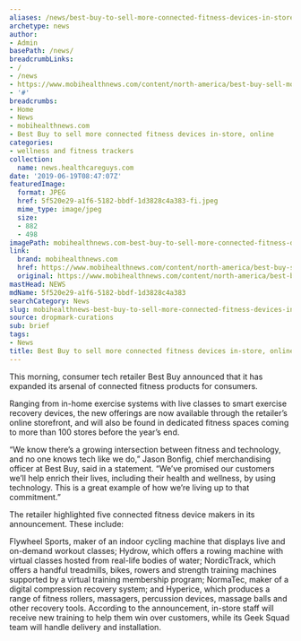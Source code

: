 ```yaml
---
aliases: /news/best-buy-to-sell-more-connected-fitness-devices-in-store-online
archetype: news
author:
- Admin
basePath: /news/
breadcrumbLinks:
- /
- /news
- https://www.mobihealthnews.com/content/north-america/best-buy-sell-more-connected-fitness-devices-store-online
- '#'
breadcrumbs:
- Home
- News
- mobihealthnews.com
- Best Buy to sell more connected fitness devices in-store, online
categories:
- wellness and fitness trackers
collection:
  name: news.healthcareguys.com
date: '2019-06-19T08:47:07Z'
featuredImage:
  format: JPEG
  href: 5f520e29-a1f6-5182-bbdf-1d3828c4a383-fi.jpeg
  mime_type: image/jpeg
  size:
  - 882
  - 498
imagePath: mobihealthnews.com-best-buy-to-sell-more-connected-fitness-devices-in-store-online
link:
  brand: mobihealthnews.com
  href: https://www.mobihealthnews.com/content/north-america/best-buy-sell-more-connected-fitness-devices-store-online
  original: https://www.mobihealthnews.com/content/north-america/best-buy-sell-more-connected-fitness-devices-store-online
mastHead: NEWS
mdName: 5f520e29-a1f6-5182-bbdf-1d3828c4a383
searchCategory: News
slug: mobihealthnews-best-buy-to-sell-more-connected-fitness-devices-in-store-online
source: dropmark-curations
sub: brief
tags:
- News
title: Best Buy to sell more connected fitness devices in-store, online
---
```


This morning, consumer tech retailer Best Buy announced that it has expanded its arsenal of connected fitness products for consumers.

Ranging from in-home exercise systems with live classes to smart exercise recovery devices, the new offerings are now available through the retailer’s online storefront, and will also be found in dedicated fitness spaces coming to more than 100 stores before the year’s end.

“We know there’s a growing intersection between fitness and technology, and no one knows tech like we do,” Jason Bonfig, chief merchandising officer at Best Buy, said in a statement. “We’ve promised our customers we’ll help enrich their lives, including their health and wellness, by using technology. This is a great example of how we’re living up to that commitment.”

The retailer highlighted five connected fitness device makers in its announcement. These include:

Flywheel Sports, maker of an indoor cycling machine that displays live and on-demand workout classes;
Hydrow, which offers a rowing machine with virtual classes hosted from real-life bodies of water;
NordicTrack, which offers a handful treadmills, bikes, rowers and strength training machines supported by a virtual training membership program;
NormaTec, maker of a digital compression recovery system; and
Hyperice, which produces a range of fitness rollers, massagers, percussion devices, massage balls and other recovery tools.
According to the announcement, in-store staff will receive new training to help them win over customers, while its Geek Squad team will handle delivery and installation.